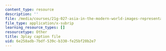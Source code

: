 ```yaml
---
content_type: resource
description: ''
file: /media/courses/21g-027-asia-in-the-modern-world-images-representations-fall-2016/6e258adb7bdf539cb330fe25bf20b2e7_klubJGAZDOI.srt
file_type: application/x-subrip
learning_resource_types: []
resourcetype: Other
title: 3play caption file
uid: 6e258adb-7bdf-539c-b330-fe25bf20b2e7
---
```

